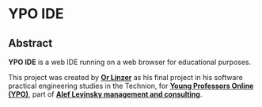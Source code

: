 # **YPO IDE**

## Abstract

**YPO IDE** is a web IDE running on a web browser for educational purposes.

This project was created by [**Or Linzer**](mailto://orlinzer@gmail.com) as his final project in his software practical engineering studies in the Technion, for [**Young Professors Online (YPO)**](https://www.ypo.co.il), part of [**Alef Levinsky management and consulting**](mailto://oleg@aleflevinsky.com).
